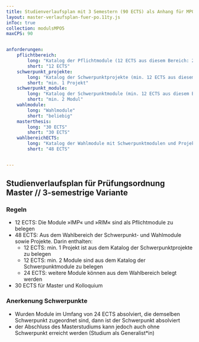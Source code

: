 ```yaml
---
title: Studienverlaufsplan mit 3 Semestern (90 ECTS) als Anhang für MPO5
layout: master-verlaufsplan-fuer-po.11ty.js
inToc: true
collection: modulsMPO5
maxCPS: 90


anforderungen:
    pflichtbereich:
        long: "Katalog der Pflichtmodule (12 ECTS aus diesem Bereich: 2 Module)"
        short: "12 ECTS"
    schwerpunkt_projekte:
        long: "Katalog der Schwerpunktprojekte (min. 12 ECTS aus diesem Bereich: min. 1 Projekt)"
        short: "min. 1 Projekt"
    schwerpunkt_module:
        long: "Katalog der Schwerpunktmodule (min. 12 ECTS aus diesem Bereich: min. 2 Module)"
        short: "min. 2 Modul"
    wahlmodule:
        long: "Wahlmodule"
        short: "beliebig"
    masterthesis:
        long: "30 ECTS"
        short: "30 ECTS"
    wahlbereichECTS: 
        long: "Katalog der Wahlmodule mit Schwerpunktmodulen und Projekten (48 ECTS)"
        short: "48 ECTS"


---
```


## Studienverlaufsplan für Prüfungsordnung Master // 3-semestrige Variante

### Regeln
* 12 ECTS: Die Module »IMP« und »RIM« sind als Pflichtmodule zu belegen
* 48 ECTS: Aus dem Wahlbereich der Schwerpunkt- und Wahlmodule sowie Projekte. Darin enthalten:
    * 12 ECTS: min. 1 Projekt ist aus dem Katalog der Schwerpunktprojekte zu belegen
    * 12 ECTS: min. 2 Module sind aus dem Katalog der Schwerpunktmodule zu belegen
    * 24 ECTS: weitere Module können aus dem Wahlbereich belegt werden
* 30 ECTS für Master und Kolloquium

### Anerkenung Schwerpunkte
* Wurden Module im Umfang von 24 ECTS absolviert, die demselben Schwerpunkt zugeordnet sind, dann ist der Schwerpunkt absolviert
* der Abschluss des Masterstudiums kann jedoch auch ohne Schwerpunkt erreicht werden (Studium als Generalist\*in)